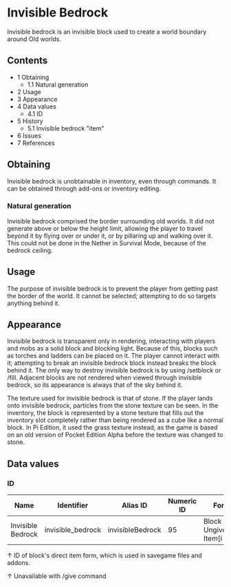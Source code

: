# Invisible Bedrock
Invisible bedrock is an invisible block used to create a world boundary around Old worlds.

## Contents
- 1 Obtaining
	- 1.1 Natural generation
- 2 Usage
- 3 Appearance
- 4 Data values
	- 4.1 ID
- 5 History
	- 5.1 Invisible bedrock "item"
- 6 Issues
- 7 References

## Obtaining
Invisible bedrock is unobtainable in inventory, even through commands. It can be obtained through add-ons or inventory editing.

### Natural generation
Invisible bedrock comprised the border surrounding old worlds. It did not generate above or below the height limit, allowing the player to travel beyond it by flying over or under it, or by pillaring up and walking over it. This could not be done in the Nether in Survival Mode, because of the bedrock ceiling.

## Usage
The purpose of invisible bedrock is to prevent the player from getting past the border of the world. It cannot be selected; attempting to do so targets anything behind it.

## Appearance
Invisible bedrock is transparent only in rendering, interacting with players and mobs as a solid block and blocking light. Because of this, blocks such as torches and ladders can be placed on it. The player cannot interact with it; attempting to break an invisible bedrock block instead breaks the block behind it. The only way to destroy invisible bedrock is by using /setblock or /fill. Adjacent blocks are not rendered when viewed through invisible bedrock, so its appearance is always that of the sky behind it.

The texture used for invisible bedrock is that of stone. If the player lands onto invisible bedrock, particles from the stone texture can be seen. In the inventory, the block is represented by a stone texture that fills out the inventory slot completely rather than being rendered as a cube like a normal block. In Pi Edition, it used the grass texture instead, as the game is based on an old version of Pocket Edition Alpha before the texture was changed to stone.

## Data values
### ID
| Name              | Identifier        | Alias ID         | Numeric ID | Form                         | Item ID[i 1]                               | Translation key            |
|-------------------|-------------------|------------------|------------|------------------------------|--------------------------------------------|----------------------------|
| Invisible Bedrock | invisible_bedrock | invisibleBedrock | 95         | Block & Ungiveable Item[i 2] | invisible_bedrockAlias ID:invisiblebedrock | tile.invisibleBedrock.name |


↑ ID of block's direct item form, which is used in savegame files and addons.

↑ Unavailable with /give command


